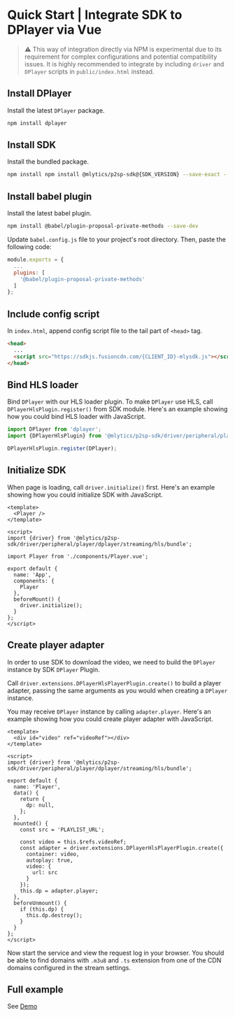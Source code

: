 # Quick Start | Integrate SDK to DPlayer via Vue

> ⚠️ This way of integration directly via NPM is experimental due to its requirement for complex configurations and potential compatibility issues. It is highly recommended to integrate by including `driver` and `DPlayer` scripts in `public/index.html` instead.

## Install DPlayer

Install the latest `DPlayer` package.

```bash
npm install dplayer
```

## Install SDK

Install the bundled package.

```bash
npm install npm install @mlytics/p2sp-sdk@{SDK_VERSION} --save-exact --save-exact
```

## Install babel plugin

Install the latest babel plugin.

```bash
npm install @babel/plugin-proposal-private-methods --save-dev
```

Update `babel.config.js` file to your project's root directory. Then, paste the following code:

```javascript
module.exports = {
  ...
  plugins: [
    '@babel/plugin-proposal-private-methods'
  ]
};
```

## Include config script

In `index.html`, append config script file to the tail part of `<head>` tag.

```html
<head>
  ...
  <script src="https://sdkjs.fusioncdn.com/{CLIENT_ID}-mlysdk.js"></script>
</head>
```

## Bind HLS loader

Bind `DPlayer` with our HLS loader plugin. To make `DPlayer` use HLS, call `DPlayerHlsPlugin.register()` from SDK module. Here's an example showing how you could bind HLS loader with JavaScript.

```javascript
import DPlayer from 'dplayer';
import {DPlayerHlsPlugin} from '@mlytics/p2sp-sdk/driver/peripheral/player/dplayer/streaming/hls/bundle';

DPlayerHlsPlugin.register(DPlayer);
```

## Initialize SDK

When page is loading, call `driver.initialize()` first. Here's an example showing how you could initialize SDK with JavaScript.

```vue
<template>
  <Player />
</template>

<script>
import {driver} from '@mlytics/p2sp-sdk/driver/peripheral/player/dplayer/streaming/hls/bundle';

import Player from './components/Player.vue';

export default {
  name: 'App',
  components: {
    Player
  },
  beforeMount() {
    driver.initialize();
  }
};
</script>
```

## Create player adapter

In order to use SDK to download the video, we need to build the `DPlayer` instance by SDK `DPlayer` Plugin.

Call `driver.extensions.DPlayerHlsPlayerPlugin.create()` to build a player adapter, passing the same arguments as you would when creating a `DPlayer` instance.

You may receive `DPlayer` instance by calling `adapter.player`. Here's an example showing how you could create player adapter with JavaScript.

```vue
<template>
  <div id="video" ref="videoRef"></div>
</template>

<script>
import {driver} from '@mlytics/p2sp-sdk/driver/peripheral/player/dplayer/streaming/hls/bundle';

export default {
  name: 'Player',
  data() {
    return {
      dp: null,
    };
  },
  mounted() {
    const src = 'PLAYLIST_URL';

    const video = this.$refs.videoRef;
    const adapter = driver.extensions.DPlayerHlsPlayerPlugin.create({
      container: video,
      autoplay: true,
      video: {
        url: src
      }
    });
    this.dp = adapter.player;
  },
  beforeUnmount() {
    if (this.dp) {
      this.dp.destroy();
    }
  }
};
</script>
```

Now start the service and view the request log in your browser. You should be able to find domains with `.m3u8` and `.ts` extension from one of the CDN domains configured in the stream settings.

## Full example

See [Demo](https://github.com/mlytics/mly-stream-sdk-guide/tree/main/Web%20SDK/Player%20Integrations/DPlayer/Vue/npm)
